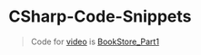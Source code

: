 # CSharp-Code-Snippets


> Code for [video](https://youtu.be/X5hvw8Uqowk) is [BookStore_Part1](https://github.com/Cogitate-Code-Create/CSharp-Code-Snippets/tree/master/BookStore_Part1)
